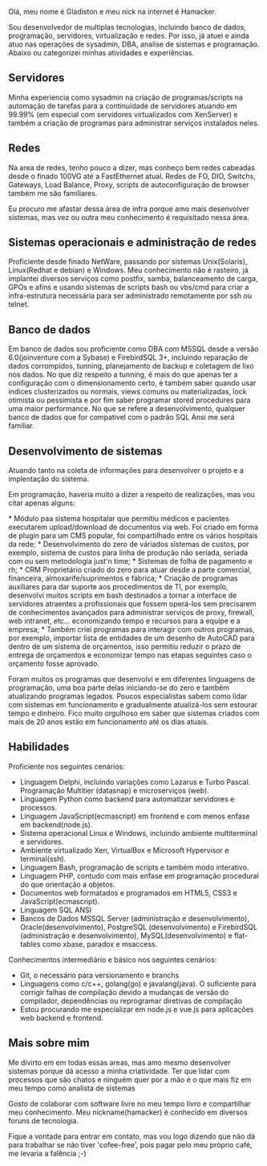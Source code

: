 <p>Olá, meu nome é Gladiston e meu nick na internet é Hamacker.</p>
<p>Sou desenvolvedor de multiplas tecnologias, incluindo banco de dados, programação, servidores, virtualização e redes. Por isso, já atuei e ainda atuo nas operações de sysadmin, DBA, analise de sistemas e programação. Abaixo ou categorizei minhas atividades e experiências.</p>
<h2>Servidores</h2>
<p>Minha experiencia como sysadmin na criação de programas/scripts na automação de tarefas para a continuidade de servidores atuando em 99.99% (em especial com servidores virtualizados com XenServer) e também a criação de programas para administrar serviços instalados neles.</p>
<h2>Redes</h2>
<p>Na area de redes, tenho pouco a dizer, mas conheço bem redes cabeadas desde o finado 100VG até a FastEthernet atual. Redes de FO, DIO, Switchs, Gateways, Load Balance,  Proxy, scripts de autoconfiguração de browser também me são familiares. </p>
<p>Eu procuro me afastar dessa área de infra porque amo mais desenvolver sistemas, mas vez ou outra meu conhecimento é requisitado nessa área.</p>
<h2>Sistemas operacionais e administração de redes</h2>
<p>Proficiente desde finado NetWare, passando por sistemas Unix(Solaris), Linux(Redhat e debian) e Windows. Meu conhecimento não é rasteiro, já implantei diversos serviços como postfix, samba, balanceamento de carga, GPOs e afins e usando sistemas de scripts bash ou vbs/cmd para criar a infra-estrutura necessária para ser administrado remotamente por ssh ou telnet.</p>
<h2>Banco de dados</h2>
<p>Em banco de dados sou proficiente como DBA com MSSQL desde a versão 6.0(joinventure com a Sybase) e FirebirdSQL 3+, incluindo reparação de dados corrompidos, tunning, planejamento de backup e coletagem de lixo nos dados. No que diz respeito a tunning, é mais do que apenas ter a configuração com o dimensionamento certo, é também saber quando usar indices clusterizados ou normais, views comuns ou materializadas, lock otimista ou pessimista e por fim saber programar stored procedures para uma maior performance. No que se refere a desenvolvimento, qualquer banco de dados que for compativel com o padrão SQL Ansi me será familiar.</p>
<h2>Desenvolvimento de sistemas</h2>
<p>Atuando tanto na coleta de informações para desenvolver o projeto e a implentação do sistema.</p>
<p>Em programação, haveria muito a dizer a respeito de realizações, mas vou citar apenas alguns:</p>
  * M&oacute;dulo paa sistema hospitalar que permitiu médicos e pacientes executarem upload/download de documentos via web. Foi criado em forma de plugin para um CMS popular, foi compartilhado entre os vários hospitais da rede;</li>
  * Desenvolvimento do zero de váriados sistemas de custos, por exemplo, sistema de custos para linha de produção não seriada, seriada com ou sem metodologia just'n time;</li>
  * Sistemas de folha de pagamento e rh;</li>
  * CRM Proprietário criado do zero para atuar desde a parte comercial, financeira, almoxarife/suprimentos e fábrica;</li>
  * Criação de programas auxiliares para dar suporte aos procedimentos de TI, por exemplo, desenvolvi muitos scripts em bash destinados a tornar a interface de servidores atraentes a profissionais que fossem operá-los sem precisarem de conhecimentos avançados para administrar serviços de proxy, firewall, web intranet,  etc... economizando tempo e recursos para a equipe e a empresa;</li>
  * Também criei programas para interagir com outros programas, por exemplo, importar lista de entidades de um desenho de AutoCAD para dentro de um sistema de orçamentos, isso permitiu reduzir o prazo de entrega de orçamentos e economizar tempo nas etapas seguintes caso o orçamento fosse aprovado.</li>        

<p>Foram muitos os programas que desenvolvi e em diferentes linguagens de programação, uma boa parte delas iniciando-se do zero e também atualizando programas legados. Poucos especialistas sabem como lidar com sistemas em funcionamento e gradualmente atualizá-los sem estourar tempo e dinheiro. Fico muito orgulhoso em saber que sistemas criados com mais de 20 anos estão em funcionamento até os dias atuais.</p>
<h2>Habilidades</h2>
<p>Proficiente nos seguintes cenários:</p>
<ul>
  <li>Linguagem Delphi, incluindo variações como Lazarus e Turbo Pascal. Programação Multitier (datasnap) e microserviços (web).</li>
  <li>Linguagem Python como backend para automatizar servidores e processos.</li>
  <li>Linguagem JavaScript(ecmascript) em frontend e com menos enfase em backend(node.js).</li>
  <li>Sistema operacional Linux e Windows, incluindo ambiente multiterminal e servidores.</li>
  <li>Ambiente virtualizado Xen, VirtualBox e Microsoft Hypervisor e terminal(ssh).</li>
  <li>Linguagem Bash, programação de scripts e também modo interativo.</li>
  <li>Linguagem PHP, contudo com mais enfase em programação procedural do que orientação a objetos.</li>
  <li>Documentos web formatados e programados em HTML5, CSS3 e JavaScript(ecmascript).</li>
  <li>Linguagem SQL ANSI</li>
  <li>Bancos de Dados MSSQL Server (administração e desenvolvimento), Oracle(desenvolvimento), PostgreSQL (desenvolvimento) e FirebirdSQL (administração e desenvolvimento), MySQL(desenvolvimento) e flat-tables como xbase, paradox e msaccess.</li>
</ul>
<p>Conhecimentos intermediário e básico nos seguintes cenários:</p>
<ul>
  <li>Git, o necessário para versionamento e branchs</li>
  <li>Linguagens como c/c++, golang(go) e javalang(java). O suficiente para corrigir falhas de compilação devido a mudanças de versão do compilador, dependências ou reprogramar diretivas de compilação</li>
  <li>Estou procurando me especializar em node.js e vue.js para aplicações web backend e frontend.</li>
</ul>
<h2>Mais sobre mim</h2>
<p>Me divirto em em todas essas areas, mas amo mesmo desenvolver sistemas porque dá acesso a minha criatividade. Ter que lidar com processos que são chatos e ninguém quer por a mão é o que mais fiz em meu tempo como analista de sistemas</p>
<p>Gosto de colaborar com software livre no meu tempo livro e compartilhar meu conhecimento. Meu nickname(hamacker) é conhecido em diversos foruns de tecnologia.</p>
<p>Fique a vontade para entrar em contato, mas vou logo dizendo que não dá para trabalhar se não tiver 'cofee-free', pois pagar pelo meu próprio café, me levaria a falência ;-)</p>

